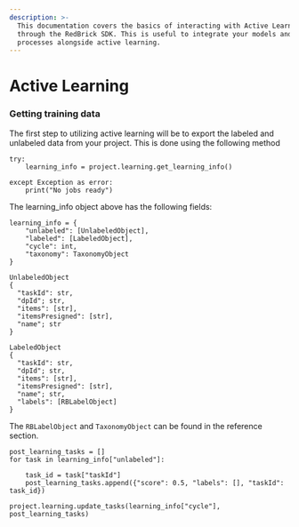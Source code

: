```yaml
---
description: >-
  This documentation covers the basics of interacting with Active Learning
  through the RedBrick SDK. This is useful to integrate your models and
  processes alongside active learning.
---
```


# Active Learning

### Getting training data

The first step to utilizing active learning will be to export the labeled and unlabeled data from your project. This is done using the following method

```text
try:
    learning_info = project.learning.get_learning_info()
    
except Exception as error:
    print("No jobs ready")
```

The learning\_info object above has the following fields:

```text
learning_info = {
    "unlabeled": [UnlabeledObject],
    "labeled": [LabeledObject],
    "cycle": int,
    "taxonomy": TaxonomyObject
} 

UnlabeledObject
{
  "taskId": str,
  "dpId"; str,
  "items": [str],
  "itemsPresigned": [str],
  "name"; str
}

LabeledObject
{
  "taskId": str,
  "dpId"; str,
  "items": [str],
  "itemsPresigned": [str],
  "name"; str,
  "labels": [RBLabelObject]
}  
```

The `RBLabelObject` and `TaxonomyObject` can be found in the reference section.

```text
post_learning_tasks = []
for task in learning_info["unlabeled"]:

    task_id = task["taskId"]
    post_learning_tasks.append({"score": 0.5, "labels": [], "taskId": task_id})

project.learning.update_tasks(learning_info["cycle"], post_learning_tasks)
```

